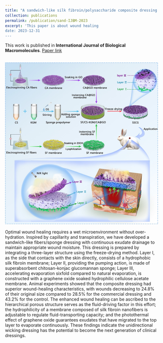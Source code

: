```yaml
---
title: "A sandwich-like silk fibroin/polysaccharide composite dressing with continual biofluid draining for wound exudate management. International Journal of Biological Macromolecules 2023, 263(part 4), 127000."
collection: publications
permalink: /publication/sand-IJBM-2023
excerpt: 'This paper is about wound healing
date: 2023-12-31
---
```


This work is published in **International Journal of Biological Macromolecules**. [Paper link](https://doi.org/10.1016/j.ijbiomac.2023.127000)

<br/><img src='/images/fig1-sand-IJBM-2023.jpg'>

Optimal wound healing requires a wet microenvironment without over-hydration. Inspired by capillarity and transpiration, we have developed a sandwich-like fibers/sponge dressing with continuous exudate drainage to maintain appropriate wound moisture. This dressing is prepared by integrating a three-layer structure using the freeze-drying method. Layer I, as the side that contacts with the skin directly, consists of a hydrophobic silk fibroin membrane; Layer II, providing the pumping action, is made of superabsorbent chitosan-konjac glucomannan sponge; Layer III, accelerating evaporation sixfold compared to natural evaporation, is constructed with a graphene oxide soaked hydrophilic cellulose acetate membrane. Animal experiments showed that the composite dressing had superior wound-healing characteristics, with wounds decreasing to 24.8% of their original size compared to 28.5% for the commercial dressing and 43.2% for the control. The enhanced wound healing can be ascribed to the hierarchical porous structure serves as the fluid-driving factor in this effort; the hydrophilicity of a membrane composed of silk fibroin nanofibers is adjustable to regulate fluid-transporting capacity; and the photothermal effect of graphene oxide guarantees exudates that have migrated to the top layer to evaporate continuously. These findings indicate the unidirectional wicking dressing has the potential to become the next generation of clinical dressings.
